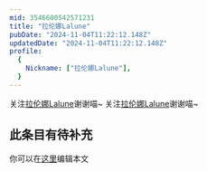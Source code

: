 ```yaml
---
mid: 3546600542571231
title: "拉伦娜Lalune"
pubDate: "2024-11-04T11:22:12.148Z"
updatedDate: "2024-11-04T11:22:12.148Z"
profile:
  {
    Nickname: ["拉伦娜Lalune"],
  }
---
```


关注[拉伦娜Lalune](https://space.bilibili.com/3546600542571231)谢谢喵~ 关注[拉伦娜Lalune](https://space.bilibili.com/3546600542571231)谢谢喵~

## 此条目有待补充
你可以在[这里](https://github.com/Yuhanawa/VTuber.ICU-Content/edit/master/v/拉伦娜Lalune/index.md)编辑本文
